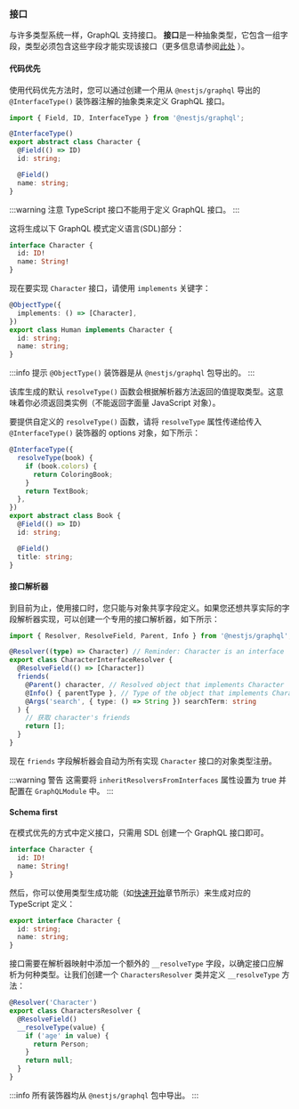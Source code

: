 ### 接口

与许多类型系统一样，GraphQL 支持接口。 **接口**是一种抽象类型，它包含一组字段，类型必须包含这些字段才能实现该接口（更多信息请参阅[此处](https://graphql.org/learn/schema/#interfaces) ）。

#### 代码优先

使用代码优先方法时，您可以通过创建一个用从 `@nestjs/graphql` 导出的 `@InterfaceType()` 装饰器注解的抽象类来定义 GraphQL 接口。

```typescript
import { Field, ID, InterfaceType } from '@nestjs/graphql';

@InterfaceType()
export abstract class Character {
  @Field(() => ID)
  id: string;

  @Field()
  name: string;
}
```

:::warning 注意
TypeScript 接口不能用于定义 GraphQL 接口。
:::

这将生成以下 GraphQL 模式定义语言(SDL)部分：

```graphql
interface Character {
  id: ID!
  name: String!
}
```

现在要实现 `Character` 接口，请使用 `implements` 关键字：

```typescript
@ObjectType({
  implements: () => [Character],
})
export class Human implements Character {
  id: string;
  name: string;
}
```

:::info 提示
`@ObjectType()` 装饰器是从 `@nestjs/graphql` 包导出的。
:::



该库生成的默认 `resolveType()` 函数会根据解析器方法返回的值提取类型。这意味着你必须返回类实例（不能返回字面量 JavaScript 对象）。

要提供自定义的 `resolveType()` 函数，请将 `resolveType` 属性传递给传入 `@InterfaceType()` 装饰器的 options 对象，如下所示：

```typescript
@InterfaceType({
  resolveType(book) {
    if (book.colors) {
      return ColoringBook;
    }
    return TextBook;
  },
})
export abstract class Book {
  @Field(() => ID)
  id: string;

  @Field()
  title: string;
}
```

#### 接口解析器

到目前为止，使用接口时，您只能与对象共享字段定义。如果您还想共享实际的字段解析器实现，可以创建一个专用的接口解析器，如下所示：

```typescript
import { Resolver, ResolveField, Parent, Info } from '@nestjs/graphql';

@Resolver((type) => Character) // Reminder: Character is an interface
export class CharacterInterfaceResolver {
  @ResolveField(() => [Character])
  friends(
    @Parent() character, // Resolved object that implements Character
    @Info() { parentType }, // Type of the object that implements Character
    @Args('search', { type: () => String }) searchTerm: string
  ) {
    // 获取 character's friends
    return [];
  }
}
```

现在 `friends` 字段解析器会自动为所有实现 `Character` 接口的对象类型注册。

:::warning 警告
 这需要将 `inheritResolversFromInterfaces` 属性设置为 true 并配置在 `GraphQLModule` 中。
:::

#### Schema first

在模式优先的方式中定义接口，只需用 SDL 创建一个 GraphQL 接口即可。

```graphql
interface Character {
  id: ID!
  name: String!
}
```

然后，你可以使用类型生成功能（如[快速开始](/graphql/quick-start)章节所示）来生成对应的 TypeScript 定义：

```typescript
export interface Character {
  id: string;
  name: string;
}
```

接口需要在解析器映射中添加一个额外的 `__resolveType` 字段，以确定接口应解析为何种类型。让我们创建一个 `CharactersResolver` 类并定义 `__resolveType` 方法：

```typescript
@Resolver('Character')
export class CharactersResolver {
  @ResolveField()
  __resolveType(value) {
    if ('age' in value) {
      return Person;
    }
    return null;
  }
}
```

:::info 
所有装饰器均从 `@nestjs/graphql` 包中导出。
:::
